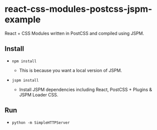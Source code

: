 # react-css-modules-postcss-jspm-example
React + CSS Modules written in PostCSS and compiled using JSPM.

## Install
- `npm install`
  - This is because you want a local version of JSPM.

- `jspm install`
  - Install JSPM dependencies including React, PostCSS + Plugins & JSPM Loader CSS.

## Run
- `python -m SimpleHTTPServer`
